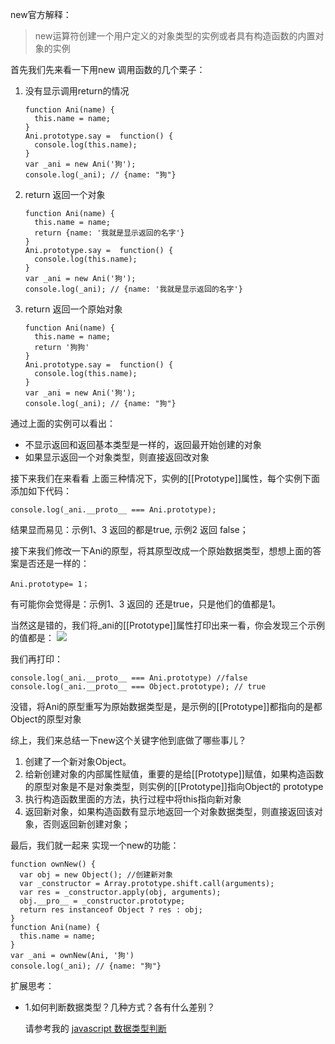 new官方解释：

> new运算符创建一个用户定义的对象类型的实例或者具有构造函数的内置对象的实例

首先我们先来看一下用new 调用函数的几个栗子：

1. 没有显示调用return的情况

   ```
   function Ani(name) {
     this.name = name;
   }
   Ani.prototype.say =  function() {
     console.log(this.name);
   }
   var _ani = new Ani('狗');
   console.log(_ani); // {name: "狗"}
   ```

2. return 返回一个对象

   ```
   function Ani(name) {
     this.name = name;
     return {name: '我就是显示返回的名字'}
   }
   Ani.prototype.say =  function() {
     console.log(this.name);
   }
   var _ani = new Ani('狗');
   console.log(_ani); // {name: '我就是显示返回的名字'}
   ```

3. return 返回一个原始对象

   ```
   function Ani(name) {
     this.name = name;
     return '狗狗'
   }
   Ani.prototype.say =  function() {
     console.log(this.name);
   }
   var _ani = new Ani('狗');
   console.log(_ani); // {name: "狗"}
   ```

通过上面的实例可以看出：

- 不显示返回和返回基本类型是一样的，返回最开始创建的对象
- 如果显示返回一个对象类型，则直接返回改对象

接下来我们在来看看 上面三种情况下，实例的[[Prototype]]属性，每个实例下面添加如下代码：

```
console.log(_ani.__proto__ === Ani.prototype);
```

结果显而易见：示例1、3 返回的都是true, 示例2 返回 false；

接下来我们修改一下Ani的原型，将其原型改成一个原始数据类型，想想上面的答案是否还是一样的：

```
Ani.prototype= 1；
```

有可能你会觉得是：示例1、3 返回的 还是true，只是他们的值都是1。

当然这是错的，我们将_ani的[[Prototype]]属性打印出来一看，你会发现三个示例的值都是：
![](/Users/liyang11/project/articles/images/object_proto.png)

我们再打印：

```
console.log(_ani.__proto__ === Ani.prototype) //false
console.log(_ani.__proto__ === Object.prototype); // true
```

没错，将Ani的原型重写为原始数据类型是，是示例的[[Prototype]]都指向的是都Object的原型对象

综上，我们来总结一下new这个关键字他到底做了哪些事儿？

1. 创建了一个新对象Object。
2. 给新创建对象的内部属性赋值，重要的是给[[Prototype]]赋值，如果构造函数的原型对象是不是对象类型，则实例的[[Prototype]]指向Object的 prototype
3. 执行构造函数里面的方法，执行过程中将this指向新对象
4. 返回新对象，如果构造函数有显示地返回一个对象数据类型，则直接返回该对象，否则返回新创建对象；

最后，我们就一起来 实现一个new的功能：

```
function ownNew() {
  var obj = new Object(); //创建新对象
  var _constructor = Array.prototype.shift.call(arguments);
  var res = _constructor.apply(obj, arguments);
  obj.__pro__ = _constructor.prototype; 
  return res instanceof Object ? res : obj; 
}
function Ani(name) {
  this.name = name;
}
var _ani = ownNew(Ani, '狗')
console.log(_ani); // {name: "狗"}

```



扩展思考：

- 1.如何判断数据类型？几种方式？各有什么差别？


  请参考我的  [javascript 数据类型判断](https://github.com/liyanging/articles/blob/master/javascript/javascript之数据类型判断.md)
